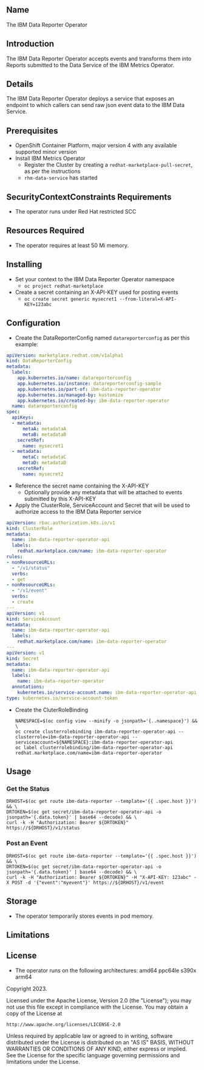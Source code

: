 ## Name

The IBM Data Reporter Operator

## Introduction

The IBM Data Reporter Operator accepts events and transforms them into Reports submitted to the Data Service of the IBM Metrics Operator.

## Details

The IBM Data Reporter Operator deploys a service that exposes an endpoint to which callers can send raw json event data to the IBM Data Service.

## Prerequisites

- OpenShift Container Platform, major version 4 with any available supported minor version
- Install IBM Metrics Operator
  - Register the Cluster by creating a `redhat-marketplace-pull-secret`, as per the instructions
  - `rhm-data-service` has started

## SecurityContextConstraints Requirements

- The operator runs under Red Hat restricted SCC

## Resources Required

- The operator requires at least 50 Mi memory.

## Installing

- Set your context to the IBM Data Reporter Operator namespace
  - `oc project redhat-marketplace`
- Create a secret containing an X-API-KEY used for posting events
  - `oc create secret generic mysecret1 --from-literal=X-API-KEY=123abc`

## Configuration

- Create the DataReporterConfig named `datareporterconfig` as per this example:

```YAML
apiVersion: marketplace.redhat.com/v1alpha1
kind: DataReporterConfig
metadata:
  labels:
    app.kubernetes.io/name: datareporterconfig
    app.kubernetes.io/instance: datareporterconfig-sample
    app.kubernetes.io/part-of: ibm-data-reporter-operator
    app.kubernetes.io/managed-by: kustomize
    app.kubernetes.io/created-by: ibm-data-reporter-operator
  name: datareporterconfig
spec:
  apiKeys:
  - metadata:
      metaA: metadataA
      metaB: metadataB
    secretRef:
      name: mysecret1
  - metadata:
      metaC: metadataC
      metaD: metadataD
    secretRef:
      name: mysecret2
```

- Reference the secret name containing the X-API-KEY
  - Optionally provide any metadata that will be attached to events submitted by this X-API-KEY
- Apply the ClusterRole, ServiceAccount and Secret that will be used to authorize access to the IBM Data Reporter service

```YAML
apiVersion: rbac.authorization.k8s.io/v1
kind: ClusterRole
metadata:
  name: ibm-data-reporter-operator-api
  labels:
    redhat.marketplace.com/name: ibm-data-reporter-operator
rules:
- nonResourceURLs:
  - "/v1/status"
  verbs:
  - get
- nonResourceURLs:
  - "/v1/event"
  verbs:
  - create
---
apiVersion: v1
kind: ServiceAccount
metadata:
  name: ibm-data-reporter-operator-api
  labels:
    redhat.marketplace.com/name: ibm-data-reporter-operator
---
apiVersion: v1
kind: Secret
metadata:
  name: ibm-data-reporter-operator-api
  labels:
    name: ibm-data-reporter-operator
  annotations:
    kubernetes.io/service-account.name: ibm-data-reporter-operator-api
type: kubernetes.io/service-account-token
```

- Create the CluterRoleBinding

    ```SHELL
    NAMESPACE=$(oc config view --minify -o jsonpath='{..namespace}') && \
    oc create clusterrolebinding ibm-data-reporter-operator-api --clusterrole=ibm-data-reporter-operator-api --serviceaccount=${NAMESPACE}:ibm-data-reporter-operator-api
    oc label clusterrolebinding/ibm-data-reporter-operator-api redhat.marketplace.com/name=ibm-data-reporter-operator
    ```

## Usage

### Get the Status

```SHELL
DRHOST=$(oc get route ibm-data-reporter --template='{{ .spec.host }}') && \
DRTOKEN=$(oc get secret/ibm-data-reporter-operator-api -o jsonpath='{.data.token}' | base64 --decode) && \
curl -k -H "Authorization: Bearer ${DRTOKEN}" https://${DRHOST}/v1/status 
```

### Post an Event

```SHELL
DRHOST=$(oc get route ibm-data-reporter --template='{{ .spec.host }}') && \
DRTOKEN=$(oc get secret/ibm-data-reporter-operator-api -o jsonpath='{.data.token}' | base64 --decode) && \
curl -k -H "Authorization: Bearer ${DRTOKEN}" -H "X-API-KEY: 123abc" -X POST -d '{"event":"myevent"}' https://${DRHOST}/v1/event
```

## Storage

- The operator temporarily stores events in pod memory.

## Limitations

## License

- The operator runs on the following architectures: amd64 ppc64le s390x arm64

Copyright 2023.

Licensed under the Apache License, Version 2.0 (the "License");
you may not use this file except in compliance with the License.
You may obtain a copy of the License at

    http://www.apache.org/licenses/LICENSE-2.0

Unless required by applicable law or agreed to in writing, software
distributed under the License is distributed on an "AS IS" BASIS,
WITHOUT WARRANTIES OR CONDITIONS OF ANY KIND, either express or implied.
See the License for the specific language governing permissions and
limitations under the License.
